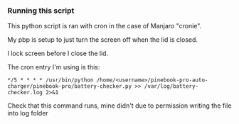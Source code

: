 ### Running this script

This python script is ran with cron in the case of Manjaro "cronie".

My pbp is setup to just turn the screen off when the lid is closed.

I lock screen before I close the lid.

The cron entry I'm using is this:

`*/5 * * * * /usr/bin/python /home/<username>/pinebook-pro-auto-charger/pinebook-pro/battery-checker.py >> /var/log/battery-checker.log 2>&1`

Check that this command runs, mine didn't due to permission writing the file into log folder

